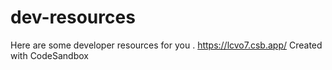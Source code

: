 # dev-resources
Here are some developer resources for you .
https://lcvo7.csb.app/
Created with CodeSandbox
